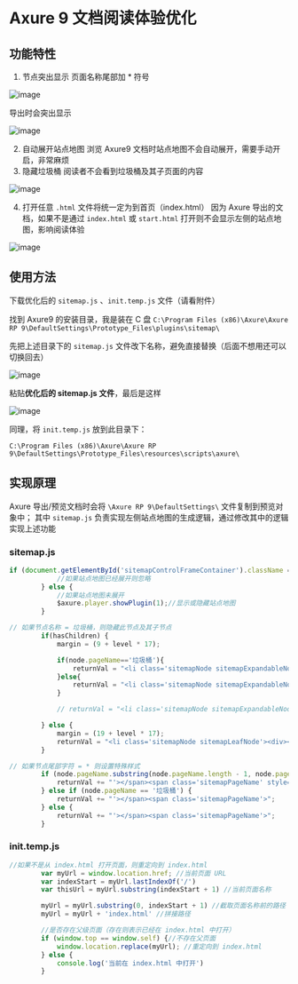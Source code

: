 # Axure 9 文档阅读体验优化

## 功能特性
1. 节点突出显示
页面名称尾部加 * 符号

![image](https://upload-images.jianshu.io/upload_images/7756382-f879f9cfe2102e5a?imageMogr2/auto-orient/strip%7CimageView2/2/w/1240)

导出时会突出显示

![image](https://upload-images.jianshu.io/upload_images/7756382-e9e19e1bbd50effd?imageMogr2/auto-orient/strip%7CimageView2/2/w/1240)

2. 自动展开站点地图
    浏览 Axure9 文档时站点地图不会自动展开，需要手动开启，非常麻烦
4. 隐藏垃圾桶
    阅读者不会看到垃圾桶及其子页面的内容
    
![image](https://upload-images.jianshu.io/upload_images/7756382-c90a883716c2e464?imageMogr2/auto-orient/strip%7CimageView2/2/w/1240)

4. 打开任意 `.html` 文件将统一定为到首页（index.html）
因为 Axure 导出的文档，如果不是通过 `index.html` 或 `start.html` 打开则不会显示左侧的站点地图，影响阅读体验

![image](https://upload-images.jianshu.io/upload_images/7756382-b81cfd46071497bb?imageMogr2/auto-orient/strip%7CimageView2/2/w/1240)

## 使用方法
下载优化后的 `sitemap.js` 、`init.temp.js` 文件（请看附件）

找到 Axure9 的安装目录，我是装在 C 盘
`C:\Program Files (x86)\Axure\Axure RP 9\DefaultSettings\Prototype_Files\plugins\sitemap\`

先把上述目录下的 `sitemap.js` 文件改下名称，避免直接替换（后面不想用还可以切换回去）

![image](https://upload-images.jianshu.io/upload_images/7756382-267e9610f705a017?imageMogr2/auto-orient/strip%7CimageView2/2/w/1240)

粘贴**优化后的 sitemap.js 文件**，最后是这样

![image](https://upload-images.jianshu.io/upload_images/7756382-1ca194c78c087b40?imageMogr2/auto-orient/strip%7CimageView2/2/w/1240)

同理，将 `init.temp.js` 放到此目录下：

`C:\Program Files (x86)\Axure\Axure RP 9\DefaultSettings\Prototype_Files\resources\scripts\axure\`

## 实现原理
Axure 导出/预览文档时会将 `\Axure RP 9\DefaultSettings\` 文件复制到预览对象中；
其中 `sitemap.js` 负责实现左侧站点地图的生成逻辑，通过修改其中的逻辑实现上述功能

### sitemap.js

```JavaScript
if (document.getElementById('sitemapControlFrameContainer').className == 'selected') {
            //如果站点地图已经展开则忽略
        } else {
            //如果站点地图未展开
            $axure.player.showPlugin(1);//显示或隐藏站点地图
        }
```

```JavaScript
// 如果节点名称 = 垃圾桶，则隐藏此节点及其子节点
        if(hasChildren) {
            margin = (9 + level * 17);

            if(node.pageName=='垃圾桶'){
                returnVal = "<li class='sitemapNode sitemapExpandableNode' style='visibility:hidden'><div><div class='sitemapPageLinkContainer' style='margin-left:" + margin + "px'><a class='sitemapPlusMinusLink'><span class='sitemapMinus'></span></a>";
            }else{
                returnVal = "<li class='sitemapNode sitemapExpandableNode'><div><div class='sitemapPageLinkContainer' style='margin-left:" + margin + "px'><a class='sitemapPlusMinusLink'><span class='sitemapMinus'></span></a>";
            }

            // returnVal = "<li class='sitemapNode sitemapExpandableNode'><div><div class='sitemapPageLinkContainer' style='margin-left:" + margin + "px'><a class='sitemapPlusMinusLink'><span class='sitemapMinus'></span></a>";

        } else {
            margin = (19 + level * 17);
            returnVal = "<li class='sitemapNode sitemapLeafNode'><div><div class='sitemapPageLinkContainer' style='margin-left:" + margin + "px'>";
        }

```

```JavaScript
// 如果节点尾部字符 = * 则设置特殊样式
        if (node.pageName.substring(node.pageName.length - 1, node.pageName.length) == '*') {
            returnVal += "'></span><span class='sitemapPageName' style='color:#ff3366'>";
        } else if (node.pageName == '垃圾桶') {
            returnVal += "'></span><span class='sitemapPageName'>";
        } else {
            returnVal += "'></span><span class='sitemapPageName'>";
        }
```

### init.temp.js

``` JavaScript
//如果不是从 index.html 打开页面，则重定向到 index.html
        var myUrl = window.location.href; //当前页面 URL
        var indexStart = myUrl.lastIndexOf('/')
        var thisUrl = myUrl.substring(indexStart + 1) //当前页面名称

        myUrl = myUrl.substring(0, indexStart + 1) //截取页面名称前的路径
        myUrl = myUrl + 'index.html' //拼接路径

        //是否存在父级页面（存在则表示已经在 index.html 中打开）
        if (window.top == window.self) {//不存在父页面
            window.location.replace(myUrl); //重定向到 index.html
        } else {
            console.log('当前在 index.html 中打开')
        }
```


